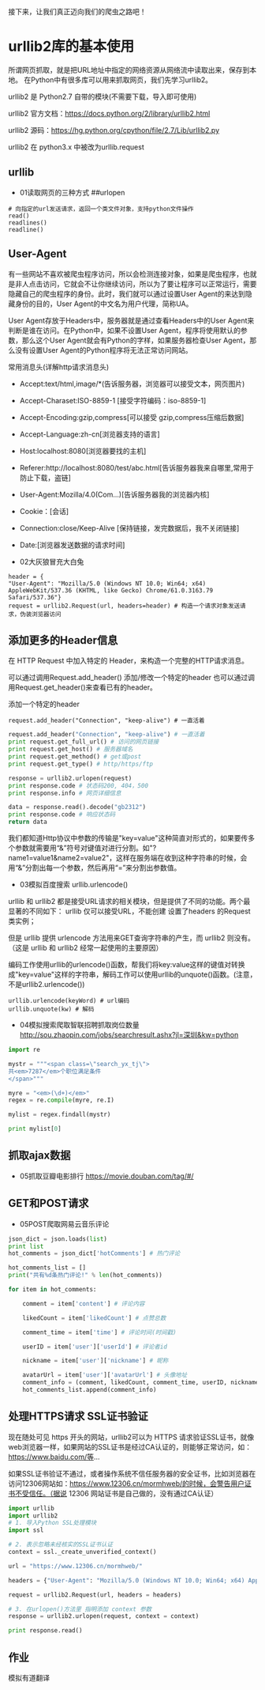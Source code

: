 

接下来，让我们真正迈向我们的爬虫之路吧！

# urllib2库的基本使用
所谓网页抓取，就是把URL地址中指定的网络资源从网络流中读取出来，保存到本地。 在Python中有很多库可以用来抓取网页，我们先学习urllib2。

urllib2 是 Python2.7 自带的模块(不需要下载，导入即可使用)

urllib2 官方文档：https://docs.python.org/2/library/urllib2.html

urllib2 源码：https://hg.python.org/cpython/file/2.7/Lib/urllib2.py

urllib2 在 python3.x 中被改为urllib.request

## urllib
- 01读取网页的三种方式
##urlopen
```angular2html
# 向指定的url发送请求，返回一个类文件对象，支持python文件操作
read()
readlines()
readline()
```

## User-Agent
有一些网站不喜欢被爬虫程序访问，所以会检测连接对象，如果是爬虫程序，也就是非人点击访问，它就会不让你继续访问，所以为了要让程序可以正常运行，需要隐藏自己的爬虫程序的身份。此时，我们就可以通过设置User Agent的来达到隐藏身份的目的，User Agent的中文名为用户代理，简称UA。

User Agent存放于Headers中，服务器就是通过查看Headers中的User Agent来判断是谁在访问。在Python中，如果不设置User Agent，程序将使用默认的参数，那么这个User Agent就会有Python的字样，如果服务器检查User Agent，那么没有设置User Agent的Python程序将无法正常访问网站。

常用消息头(详解http请求消息头)

-    Accept:text/html,image/*(告诉服务器，浏览器可以接受文本，网页图片)
-    Accept-Charaset:ISO-8859-1 [接受字符编码：iso-8859-1]
-    Accept-Encoding:gzip,compress[可以接受  gzip,compress压缩后数据]
-    Accept-Language:zh-cn[浏览器支持的语言]   
-    Host:localhost:8080[浏览器要找的主机]
-    Referer:http://localhost:8080/test/abc.html[告诉服务器我来自哪里,常用于防止下载，盗链]
-    User-Agent:Mozilla/4.0(Com...)[告诉服务器我的浏览器内核]
-    Cookie：[会话]
-    Connection:close/Keep-Alive [保持链接，发完数据后，我不关闭链接]
-    Date:[浏览器发送数据的请求时间]

-    02大灰狼冒充大白兔
```angular2html
header = {
"User-Agent": "Mozilla/5.0 (Windows NT 10.0; Win64; x64) AppleWebKit/537.36 (KHTML, like Gecko) Chrome/61.0.3163.79 Safari/537.36"}
request = urllib2.Request(url, headers=header) # 构造一个请求对象发送请求，伪装浏览器访问
```

## 添加更多的Header信息
在 HTTP Request 中加入特定的 Header，来构造一个完整的HTTP请求消息。

可以通过调用Request.add_header() 添加/修改一个特定的header 也可以通过调用Request.get_header()来查看已有的header。

添加一个特定的header
```
request.add_header("Connection", "keep-alive") # 一直活着
```
```python
request.add_header("Connection", "keep-alive") # 一直活着
print request.get_full_url() # 访问的网页链接
print request.get_host() # 服务器域名
print request.get_method() # get或post
print request.get_type() # http/https/ftp

response = urllib2.urlopen(request)
print response.code # 状态码200, 404，500
print response.info # 网页详细信息

data = response.read().decode("gb2312")
print response.code # 响应状态码
return data
```

我们都知道Http协议中参数的传输是"key=value"这种简直对形式的，如果要传多个参数就需要用“&”符号对键值对进行分割。如"?name1=value1&name2=value2"，这样在服务端在收到这种字符串的时候，会用“&”分割出每一个参数，然后再用“=”来分割出参数值。

- 03模拟百度搜索
  urllib.urlencode()

urllib 和 urllib2 都是接受URL请求的相关模块，但是提供了不同的功能。两个最显著的不同如下：
urllib 仅可以接受URL，不能创建 设置了headers 的Request 类实例；

但是 urllib 提供 urlencode 方法用来GET查询字符串的产生，而 urllib2 则没有。（这是 urllib 和 urllib2 经常一起使用的主要原因）

编码工作使用urllib的urlencode()函数，帮我们将key:value这样的键值对转换成"key=value"这样的字符串，解码工作可以使用urllib的unquote()函数。(注意，不是urllib2.urlencode())
```
urllib.urlencode(keyWord) # url编码
urllib.unquote(kw) # 解码
```

- 04模拟搜索爬取智联招聘抓取岗位数量
  http://sou.zhaopin.com/jobs/searchresult.ashx?jl=深圳&kw=python
```python
import re

mystr = """<span class=\"search_yx_tj\">
共<em>7287</em>个职位满足条件
</span>"""

myre = "<em>(\d+)</em>"
regex = re.compile(myre, re.I)

mylist = regex.findall(mystr)

print mylist[0]
```

## 抓取ajax数据
- 05抓取豆瓣电影排行
  https://movie.douban.com/tag/#/

## GET和POST请求
- 05POST爬取网易云音乐评论
```python
json_dict = json.loads(list)
print list
hot_comments = json_dict['hotComments'] # 热门评论

hot_comments_list = []
print("共有%d条热门评论!" % len(hot_comments))

for item in hot_comments:

    comment = item['content'] # 评论内容

    likedCount = item['likedCount'] # 点赞总数

    comment_time = item['time'] # 评论时间(时间戳)

    userID = item['user']['userId'] # 评论者id

    nickname = item['user']['nickname'] # 昵称

    avatarUrl = item['user']['avatarUrl'] # 头像地址
    comment_info = (comment, likedCount, comment_time, userID, nickname, avatarUrl)
    hot_comments_list.append(comment_info)
```
## 处理HTTPS请求 SSL证书验证
现在随处可见 https 开头的网站，urllib2可以为 HTTPS 请求验证SSL证书，就像web浏览器一样，如果网站的SSL证书是经过CA认证的，则能够正常访问，如：https://www.baidu.com/等...

如果SSL证书验证不通过，或者操作系统不信任服务器的安全证书，比如浏览器在访问12306网站如：https://www.12306.cn/mormhweb/的时候，会警告用户证书不受信任。（据说 12306 网站证书是自己做的，没有通过CA认证）
```python
import urllib
import urllib2
# 1. 导入Python SSL处理模块
import ssl

# 2. 表示忽略未经核实的SSL证书认证
context = ssl._create_unverified_context()

url = "https://www.12306.cn/mormhweb/"

headers = {"User-Agent": "Mozilla/5.0 (Windows NT 10.0; Win64; x64) AppleWebKit/537.36 (KHTML, like Gecko) Chrome/54.0.2840.99 Safari/537.36"}

request = urllib2.Request(url, headers = headers)

# 3. 在urlopen()方法里 指明添加 context 参数
response = urllib2.urlopen(request, context = context)

print response.read()
```

## 作业
模拟有道翻译
